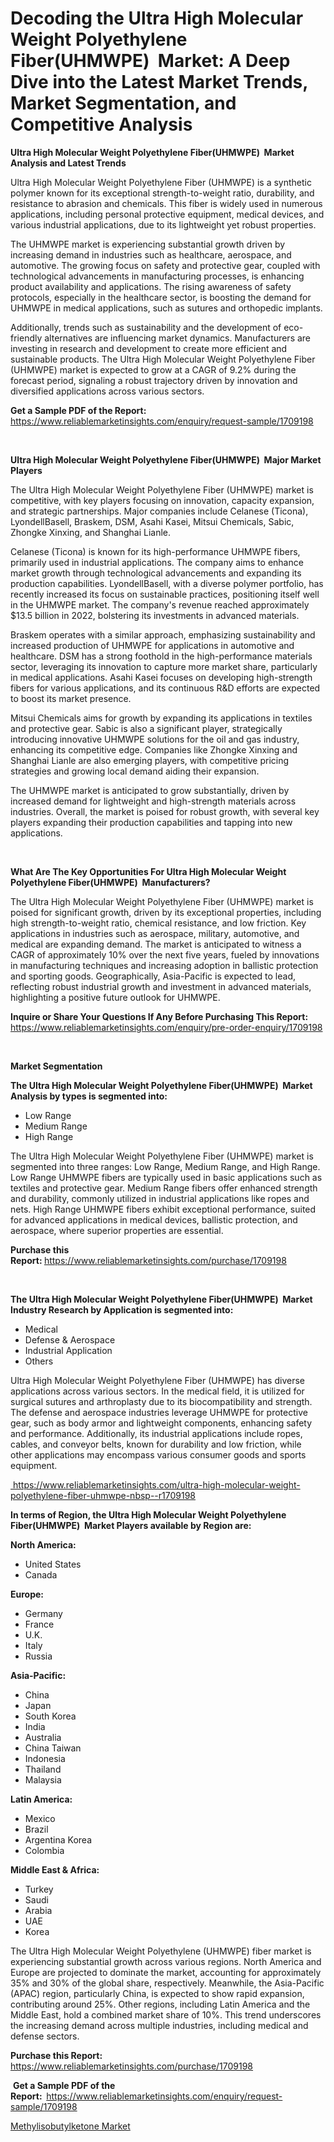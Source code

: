 <p><h1>Decoding the Ultra High Molecular Weight Polyethylene Fiber(UHMWPE)  Market: A Deep Dive into the Latest Market Trends, Market Segmentation, and Competitive Analysis</h1></p><p><strong>Ultra High Molecular Weight Polyethylene Fiber(UHMWPE)  Market Analysis and Latest Trends</strong></p>
<p><p>Ultra High Molecular Weight Polyethylene Fiber (UHMWPE) is a synthetic polymer known for its exceptional strength-to-weight ratio, durability, and resistance to abrasion and chemicals. This fiber is widely used in numerous applications, including personal protective equipment, medical devices, and various industrial applications, due to its lightweight yet robust properties. </p><p>The UHMWPE market is experiencing substantial growth driven by increasing demand in industries such as healthcare, aerospace, and automotive. The growing focus on safety and protective gear, coupled with technological advancements in manufacturing processes, is enhancing product availability and applications. The rising awareness of safety protocols, especially in the healthcare sector, is boosting the demand for UHMWPE in medical applications, such as sutures and orthopedic implants.</p><p>Additionally, trends such as sustainability and the development of eco-friendly alternatives are influencing market dynamics. Manufacturers are investing in research and development to create more efficient and sustainable products. The Ultra High Molecular Weight Polyethylene Fiber (UHMWPE) market is expected to grow at a CAGR of 9.2% during the forecast period, signaling a robust trajectory driven by innovation and diversified applications across various sectors.</p></p>
<p><strong>Get a Sample PDF of the Report:&nbsp;</strong> <a href="https://www.reliablemarketinsights.com/enquiry/request-sample/1709198?utm_campaign=2010&utm_medium=2&utm_source=Github&utm_content=ia&utm_term=10012025&utm_id=ultra-high-molecular-weight-polyethylene-fiberuhmwpe">https://www.reliablemarketinsights.com/enquiry/request-sample/1709198</a></p>
<p>&nbsp;</p>
<p><strong>Ultra High Molecular Weight Polyethylene Fiber(UHMWPE)  Major Market Players</strong></p>
<p><p>The Ultra High Molecular Weight Polyethylene Fiber (UHMWPE) market is competitive, with key players focusing on innovation, capacity expansion, and strategic partnerships. Major companies include Celanese (Ticona), LyondellBasell, Braskem, DSM, Asahi Kasei, Mitsui Chemicals, Sabic, Zhongke Xinxing, and Shanghai Lianle.</p><p>Celanese (Ticona) is known for its high-performance UHMWPE fibers, primarily used in industrial applications. The company aims to enhance market growth through technological advancements and expanding its production capabilities. LyondellBasell, with a diverse polymer portfolio, has recently increased its focus on sustainable practices, positioning itself well in the UHMWPE market. The company's revenue reached approximately $13.5 billion in 2022, bolstering its investments in advanced materials.</p><p>Braskem operates with a similar approach, emphasizing sustainability and increased production of UHMWPE for applications in automotive and healthcare. DSM has a strong foothold in the high-performance materials sector, leveraging its innovation to capture more market share, particularly in medical applications. Asahi Kasei focuses on developing high-strength fibers for various applications, and its continuous R&D efforts are expected to boost its market presence.</p><p>Mitsui Chemicals aims for growth by expanding its applications in textiles and protective gear. Sabic is also a significant player, strategically introducing innovative UHMWPE solutions for the oil and gas industry, enhancing its competitive edge. Companies like Zhongke Xinxing and Shanghai Lianle are also emerging players, with competitive pricing strategies and growing local demand aiding their expansion.</p><p>The UHMWPE market is anticipated to grow substantially, driven by increased demand for lightweight and high-strength materials across industries. Overall, the market is poised for robust growth, with several key players expanding their production capabilities and tapping into new applications.</p></p>
<p>&nbsp;</p>
<p><strong>What Are The Key Opportunities For Ultra High Molecular Weight Polyethylene Fiber(UHMWPE)  Manufacturers?</strong></p>
<p><p>The Ultra High Molecular Weight Polyethylene Fiber (UHMWPE) market is poised for significant growth, driven by its exceptional properties, including high strength-to-weight ratio, chemical resistance, and low friction. Key applications in industries such as aerospace, military, automotive, and medical are expanding demand. The market is anticipated to witness a CAGR of approximately 10% over the next five years, fueled by innovations in manufacturing techniques and increasing adoption in ballistic protection and sporting goods. Geographically, Asia-Pacific is expected to lead, reflecting robust industrial growth and investment in advanced materials, highlighting a positive future outlook for UHMWPE.</p></p>
<p><strong>Inquire or Share Your Questions If Any Before Purchasing This Report:</strong> <a href="https://www.reliablemarketinsights.com/enquiry/pre-order-enquiry/1709198?utm_campaign=2010&utm_medium=2&utm_source=Github&utm_content=ia&utm_term=10012025&utm_id=ultra-high-molecular-weight-polyethylene-fiberuhmwpe">https://www.reliablemarketinsights.com/enquiry/pre-order-enquiry/1709198</a></p>
<p>&nbsp;</p>
<p><strong>Market Segmentation</strong></p>
<p><strong>The Ultra High Molecular Weight Polyethylene Fiber(UHMWPE)  Market Analysis by types is segmented into:</strong></p>
<p><ul><li>Low Range</li><li>Medium Range</li><li>High Range</li></ul></p>
<p><p>The Ultra High Molecular Weight Polyethylene Fiber (UHMWPE) market is segmented into three ranges: Low Range, Medium Range, and High Range. Low Range UHMWPE fibers are typically used in basic applications such as textiles and protective gear. Medium Range fibers offer enhanced strength and durability, commonly utilized in industrial applications like ropes and nets. High Range UHMWPE fibers exhibit exceptional performance, suited for advanced applications in medical devices, ballistic protection, and aerospace, where superior properties are essential.</p></p>
<p><strong>Purchase this Report:&nbsp;</strong><a href="https://www.reliablemarketinsights.com/purchase/1709198?utm_campaign=2010&utm_medium=2&utm_source=Github&utm_content=ia&utm_term=10012025&utm_id=ultra-high-molecular-weight-polyethylene-fiberuhmwpe">https://www.reliablemarketinsights.com/purchase/1709198</a></p>
<p>&nbsp;</p>
<p><strong>The Ultra High Molecular Weight Polyethylene Fiber(UHMWPE)  Market Industry Research by Application is segmented into:</strong></p>
<p><ul><li>Medical</li><li>Defense & Aerospace</li><li>Industrial Application</li><li>Others</li></ul></p>
<p><p>Ultra High Molecular Weight Polyethylene Fiber (UHMWPE) has diverse applications across various sectors. In the medical field, it is utilized for surgical sutures and arthroplasty due to its biocompatibility and strength. The defense and aerospace industries leverage UHMWPE for protective gear, such as body armor and lightweight components, enhancing safety and performance. Additionally, its industrial applications include ropes, cables, and conveyor belts, known for durability and low friction, while other applications may encompass various consumer goods and sports equipment.</p></p>
<p><a href="https://www.reliablemarketinsights.com/ultra-high-molecular-weight-polyethylene-fiber-uhmwpe-nbsp--r1709198?utm_campaign=2010&utm_medium=2&utm_source=Github&utm_content=ia&utm_term=10012025&utm_id=ultra-high-molecular-weight-polyethylene-fiberuhmwpe">&nbsp;https://www.reliablemarketinsights.com/ultra-high-molecular-weight-polyethylene-fiber-uhmwpe-nbsp--r1709198</a></p>
<p><strong>In terms of Region, the Ultra High Molecular Weight Polyethylene Fiber(UHMWPE)  Market Players available by Region are:</strong></p>
<p>
    <p> <strong> North America: </strong>
        <ul>
            <li>United States</li>
            <li>Canada</li>
        </ul>
        </p> 
    <p> <strong> Europe: </strong>
        <ul>
            <li>Germany</li>
            <li>France</li>
            <li>U.K.</li>
            <li>Italy</li>
            <li>Russia</li>
        </ul>
        </p> 
    <p> <strong> Asia-Pacific: </strong>
        <ul>
            <li>China</li>
            <li>Japan</li>
            <li>South Korea</li>
            <li>India</li>
            <li>Australia</li>
            <li>China Taiwan</li>
            <li>Indonesia</li>
            <li>Thailand</li>
            <li>Malaysia</li>
        </ul>
        </p> 
    <p> <strong> Latin America: </strong>
        <ul>
            <li>Mexico</li>
            <li>Brazil</li>
            <li>Argentina Korea</li>
            <li>Colombia</li>
        </ul>
        </p> 
    <p> <strong> Middle East & Africa: </strong>
        <ul>
            <li>Turkey</li>
            <li>Saudi</li>
            <li>Arabia</li>
            <li>UAE</li>
            <li>Korea</li>
        </ul>
    </p>
    </p>
<p><p>The Ultra High Molecular Weight Polyethylene (UHMWPE) fiber market is experiencing substantial growth across various regions. North America and Europe are projected to dominate the market, accounting for approximately 35% and 30% of the global share, respectively. Meanwhile, the Asia-Pacific (APAC) region, particularly China, is expected to show rapid expansion, contributing around 25%. Other regions, including Latin America and the Middle East, hold a combined market share of 10%. This trend underscores the increasing demand across multiple industries, including medical and defense sectors.</p></p>
<p><strong>Purchase this Report: </strong><a href="https://www.reliablemarketinsights.com/purchase/1709198?utm_campaign=2010&utm_medium=2&utm_source=Github&utm_content=ia&utm_term=10012025&utm_id=ultra-high-molecular-weight-polyethylene-fiberuhmwpe">https://www.reliablemarketinsights.com/purchase/1709198</a></p>
<p>&nbsp;<strong>Get a Sample PDF of the Report:&nbsp;&nbsp;</strong><a href="https://www.reliablemarketinsights.com/enquiry/request-sample/1709198?utm_campaign=2010&utm_medium=2&utm_source=Github&utm_content=ia&utm_term=10012025&utm_id=ultra-high-molecular-weight-polyethylene-fiberuhmwpe">https://www.reliablemarketinsights.com/enquiry/request-sample/1709198</a></p>
<p><strong></strong></p>
<p><p><a href="https://github.com/mahnoor2003/Market-Research-Report-List-6/blob/main/methylisobutylketone-market.md?utm_campaign=2010&utm_medium=2&utm_source=Github&utm_content=ia&utm_term=10012025&utm_id=ultra-high-molecular-weight-polyethylene-fiberuhmwpe">Methylisobutylketone Market</a></p></p>